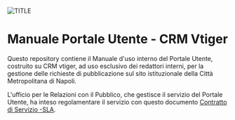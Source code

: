![TITLE](http://www.cittametropolitana.na.it/ProvinciaVicina-theme/img/logo_citta_napoli_large.png)

# Manuale Portale Utente - CRM Vtiger

Questo repository contiene il Manuale d'uso interno del Portale Utente, costruito su CRM vtiger, ad uso esclusivo dei redattori interni, per la gestione delle richieste di pubblicazione sul sito istituzionale della Città Metropolitana di Napoli.

L'ufficio per le Relazioni con il Pubblico, che gestisce il servizio del Portale Utente, ha inteso regolamentare il servizio con questo documento [Contratto di Servizio -SLA](https://docs-italia-staging.teamdigitale.it/cittametropolitananapoli/sla/portaleutente-sla-docs/it/master/). 

